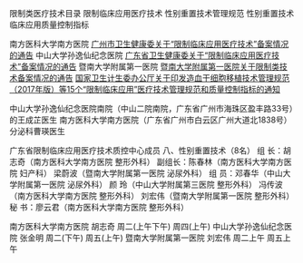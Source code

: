 限制类医疗技术目录
限制临床应用医疗技术
性别重置技术管理规范
性别重置技术临床应用质量控制指标



南方医科大学南方医院 [广州市卫生健康委关于“限制临床应用医疗技术”备案情况的通告](http://wjw.gz.gov.cn/xxgk/zdlyxx/ylwsxx1/content/post_7004405.html)
中山大学孙逸仙纪念医院 [广东省卫生健康委关于“限制临床应用医疗技术”备案情况的通告](http://wsjkw.gd.gov.cn/zd_yljggk/content/post_2679117.html)
暨南大学附属第一医院 [暨南大学附属第一医院关于限制类技术备案情况的通告](http://www.jd120.com/Info-10311.html)
[国家卫生计生委办公厅关于印发造血干细胞移植技术管理规范（2017年版）等15个“限制临床应用”医疗技术管理规范和质量控制指标的通知](http://www.nhc.gov.cn/yzygj/s3585/201702/e1b8e0c9b7c841d49c1895ecd475d957.shtml)

中山大学孙逸仙纪念医院南院（中山二院南院，广东省广州市海珠区盈丰路33号）的王成芷医生
南方医科大学南方医院（广东省广州市白云区广州大道北1838号）分泌科曹瑛医生

广东省限制临床应用医疗技术质控中心成员
  八、性别重置技术（8名） 
组  长：胡志奇（南方医科大学南方医院	  整形外科）
副组长：陈春林（南方医科大学南方医院  妇产科）
梁蔚波（暨南大学附属第一医院	  泌尿外科）
   组  员：邓春华（中山大学附属第一医院	  泌尿外科）
        颜  玲（中山大学附属第三医院  整形外科）
        冯传波（南方医科大学南方医院  整形外科）
刘宏伟（暨南大学附属第一医院  整形外科）
秘  书：廖云君（南方医科大学南方医院  整形外科）

南方医科大学南方医院 胡志奇 周二(上午下午) 周四(上午) 
中山大学孙逸仙纪念医院 张金明 周二(下午) 周五(上午) 
暨南大学附属第一医院 刘宏伟 周二上午 周五上午
